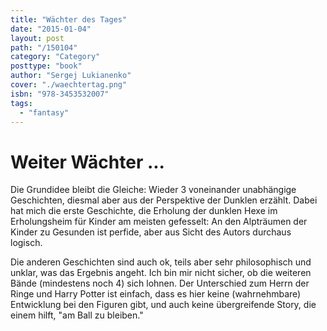 ```yaml
---
title: "Wächter des Tages"
date: "2015-01-04"
layout: post
path: "/150104"
category: "Category"
posttype: "book"
author: "Sergej Lukianenko"
cover: "./waechtertag.png"
isbn: "978-3453532007"
tags:
  - "fantasy"
---
```


# Weiter Wächter ...

Die Grundidee bleibt die Gleiche: Wieder 3 voneinander unabhängige Geschichten, diesmal aber aus der
Perspektive der Dunklen erzählt. Dabei hat mich die erste Geschichte, die Erholung der dunklen Hexe im
Erholungsheim für Kinder am meisten gefesselt: An den Alpträumen der Kinder zu Gesunden ist perfide, aber
aus Sicht des Autors durchaus logisch.

Die anderen Geschichten sind auch ok, teils aber sehr philosophisch und unklar, was das Ergebnis angeht.
Ich bin mir nicht sicher, ob die weiteren Bände (mindestens noch 4) sich lohnen. Der Unterschied zum Herrn der
Ringe und Harry Potter ist einfach, dass es hier keine (wahrnehmbare) Entwicklung bei den Figuren gibt, und
auch keine übergreifende Story, die einem hilft, "am Ball zu bleiben."
